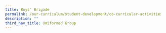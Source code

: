 ```yaml
---
title: Boys' Brigade
permalink: /our-curriculum/student-development/co-curricular-activities/uniformed-groups/boys-brigade/
description: ""
third_nav_title: Uniformed Group
---
```

